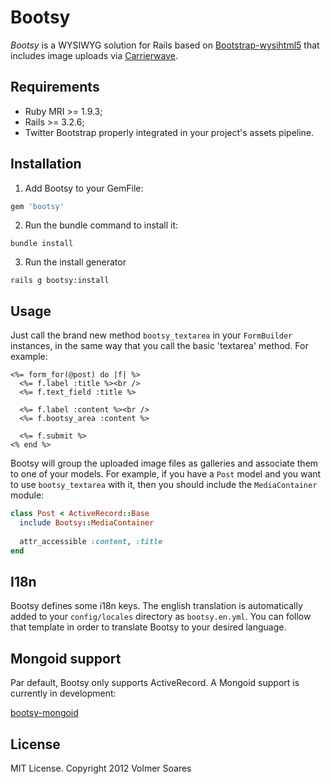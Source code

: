 Bootsy
==========

*Bootsy* is a WYSIWYG solution for Rails based on [Bootstrap-wysihtml5](https://github.com/jhollingworth/bootstrap-wysihtml5) that includes image uploads via [Carrierwave](https://github.com/jnicklas/carrierwave).

## Requirements

* Ruby MRI >= 1.9.3;
* Rails >= 3.2.6;
* Twitter Bootstrap properly integrated in your project's assets pipeline.

## Installation

1. Add Bootsy to your GemFile:

  ```ruby
  gem 'bootsy'
  ```

2. Run the bundle command to install it:

  ```console
  bundle install
  ```

3. Run the install generator
  ```console
  rails g bootsy:install
  ```

## Usage

Just call the brand new method `bootsy_textarea` in your `FormBuilder` instances, in the same way that you call the basic 'textarea' method. For example:

  ```erb
  <%= form_for(@post) do |f| %>
    <%= f.label :title %><br />
    <%= f.text_field :title %>

    <%= f.label :content %><br />
    <%= f.bootsy_area :content %>
    
    <%= f.submit %>
  <% end %>
  ```

Bootsy will group the uploaded image files as galleries and associate them to one of your models. For example, if you have a `Post` model and you want to use `bootsy_textarea` with it, then you should include the `MediaContainer` module:

  ```ruby
  class Post < ActiveRecord::Base
    include Bootsy::MediaContainer
    
    attr_accessible :content, :title
  end
  ```

## I18n

Bootsy defines some i18n keys. The english translation is automatically added to your `config/locales` directory as `bootsy.en.yml`. You can follow that template in order to translate Bootsy to your desired language.

## Mongoid support

Par default, Bootsy only supports ActiveRecord. A Mongoid support is currently in development:

[bootsy-mongoid](https://github.com/volmer/bootsy-mongoid)

## License

MIT License. Copyright 2012 Volmer Soares